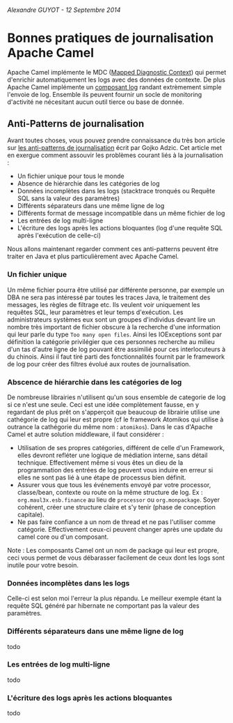 ###### Alexandre GUYOT - 12 Septembre 2014


# Bonnes pratiques de journalisation Apache Camel

Apache Camel implémente le MDC ([Mapped Diagnostic Context](http://camel.apache.org/mdc-logging.html)) qui permet d'enrichir automatiquement les logs avec des données de contexte. De plus Apache Camel implémente un [composant log](http://camel.apache.org/log) randant extrèmement simple l'envoie de log. Ensemble ils peuvent fournir un socle de monitoring d'activité ne nécesitant aucun outil tierce ou base de donnée.

## Anti-Patterns de journalisation

Avant toutes choses, vous pouvez prendre connaissance du très bon article sur [les anti-patterns de journalisation](http://gojko.net/2006/12/09/logging-anti-patterns/) écrit par Gojko Adzic. Cet article met en exergue comment assouvir les problèmes courant liés à la journalisation :

* Un fichier unique pour tous le monde
* Absence de hiérarchie dans les catégories de log
* Données incomplètes dans les logs (stacktrace tronqués ou Requête SQL sans la valeur des paramètres)
* Différents séparateurs dans une même ligne de log
* Différents format de message incompatible dans un même fichier de log
* Les entrées de log multi-ligne
* L'écriture des logs après les actions bloquantes (log d'une requête SQL après l'exécution de celle-ci)

Nous allons maintenant regarder comment ces anti-patterns peuvent être traiter en Java et plus particulièrement avec Apache Camel.

### Un fichier unique

Un même fichier pourra être utilisé par différente personne, par exemple un DBA ne sera pas intéressé par toutes les traces Java, le traitement des messages, les règles de filtrage etc. Ils veulent voir uniquement les requêtes SQL, leur paramètres et leur temps d'exécution. Les administrateurs systèmes eux sont un groupes d'individus devant lire un nombre très important de fichier obscure à la recherche  d'une information qui leur parle du type `Too many open files`. Ainsi les IOExceptions sont par définition la catégorie privilégier que ces personnes recherche au milieu d'un tas d'autre ligne de log pouvant être assimilié pour ces interlocuteurs à du chinois. 
Ainsi il faut tiré parti des fonctionnalités fournit par le framework de log pour créer des filtres évolué aux routes de journalisation.

### Abscence de hiérarchie dans les catégories de log

De nombreuse librairies n'utilisent qu'un sous ensemble de categorie de log si ce n'est une seule. Ceci est une idée complètement fausse, en y regardant de plus prêt on s'apperçoit que beaucoup de librairie utilise une cathégorie de log qui leur est propre (cf le framework Atomikos qui utilise à outrance la cathégorie du même nom : `atomikos`).
Dans le cas d'Apache Camel et autre solution middleware, il faut considérer :

* Utilisation de ses propres catégories, différent de celle d'un Framework, elles devront refléter une logique de médiation interne, sans détail technique. Effectivement même si vous êtes un dieu de la programmation des entrées de log peuvent vous induire en erreur si elles ne sont pas lié à une étape de processus bien définit.
* Assurer vous que tous les événements envoyé par votre processor, classe/bean, contexte ou route on la même structure de log. Ex : `org.maul3x.esb.finance` au lieu de `processor` ou `org.monpackage`. Soyer cohérent, créer une structure claire et s'y tenir (phase de conception capitale).
* Ne pas faire confiance a un nom de thread et ne pas l'utiliser comme catégorie. Effectivement ceux-ci peuvent changer après une update du camel core ou d'un composant.

Note : Les composants Camel ont un nom de package qui leur est propre, ceci vous permet de vous débarasser facilement de ceux dont les logs sont inutile pour votre besoin. 

### Données incomplètes dans les logs

Celle-ci est selon moi l'erreur la plus répandu. Le meilleur exemple étant la requête SQL généré par hibernate ne comportant pas la valeur des paramètres.

### Différents séparateurs dans une même ligne de log

todo

### Les entrées de log multi-ligne

todo

### L'écriture des logs après les actions bloquantes

todo




